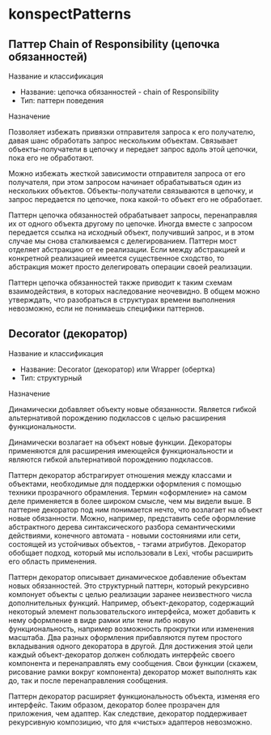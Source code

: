 # konspectPatterns

## Паттер Chain of Responsibility (цепочка обязанностей)

Название и классификация
- Название: цепочка обязанностей - chain of Responsibility
- Тип: паттерн поведения

Назначение

Позволяет избежать привязки отправителя запроса к его получателю, давая шанс обработать запрос нескольким объектам. Связывает объекты-получатели в цепочку и передает запрос вдоль этой цепочки, пока его не обработают.

Можно избежать жесткой зависимости отправителя запроса от его получателя, при этом запросом начинает обрабатываться один из нескольких объектов. Объекты-получатели связываются в цепочку, и запрос передается по цепочке, пока какой-то объект его не обработает.

Паттерн цепочка обязанностей обрабатывает запросы, перенаправляя их от одного объекта другому по цепочке. Иногда вместе с запросом передается ссылка на исходный объект, получивший запрос, и в этом случае мы снова сталкиваемся с делегированием. Паттерн мост отделяет абстракцию от ее реализации. Если между абстракцией и конкретной реализацией имеется существенное сходство, то абстракция может просто делегировать операции своей реализации.

Паттерн цепочка обязанностей также приводит к таким схемам взаимодействия, в которых наследование неочевидно. В общем можно утверждать, что разобраться в структурах времени выполнения невозможно, если не понимаешь специфики паттернов.

## Decorator (декоратор)

Название и классификация
- Название: Decorator (декоратор) или Wrapper (обертка)
- Тип: структурный

Назначение

Динамически добавляет объекту новые обязанности. Является гибкой альтернативой порождению подклассов с целью расширения функциональности.

Динамически возлагает на объект новые функции. Декораторы применяются для расширения имеющейся функциональности и являются гибкой альтернативой порождению подклассов.

Паттерн декоратор абстрагирует отношения между классами и объектами, необходимые для поддержки оформления с помощью техники прозрачного обрамления. Термин «оформление» на самом деле применяется в более широком смысле, чем мы видели выше. В паттерне декоратор под ним понимается нечто, что возлагает на объект новые обязанности. Можно, например, представить себе оформление абстрактного дерева синтаксического разбора семантическими действиями, конечного автомата - новыми состояниями или сети, состоящей из устойчивых объектов, - тэгами атрибутов. Декоратор обобщает подход, который мы использовали в Lexi, чтобы расширить его область применения.

Паттерн декоратор описывает динамическое добавление объектам новых обязанностей. Это структурный паттерн, который рекурсивно компонует объекты с целью реализации заранее неизвестного числа дополнительных функций. Например, объект-декоратор, содержащий некоторый элемент пользовательского интерфейса, может добавить к нему оформление в виде рамки или тени либо новую функциональность, например возможность прокрутки или изменения масштаба. Два разных оформления прибавляются путем простого вкладывания одного декоратора в другой. Для достижения этой цели каждый объект-декоратор должен соблюдать интерфейс своего компонента и перенаправлять ему сообщения. Свои функции (скажем, рисование рамки вокруг компонента) декоратор может выполнять как до, так и после перенаправления сообщения.

Паттерн декоратор расширяет функциональность объекта, изменяя его интерфейс. Таким образом, декоратор более прозрачен для приложения, чем адаптер. Как следствие, декоратор поддерживает рекурсивную композицию, что для «чистых» адаптеров невозможно.

